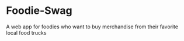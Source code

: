 # Foodie-Swag
A web app for foodies who want to buy merchandise from their favorite local food trucks
